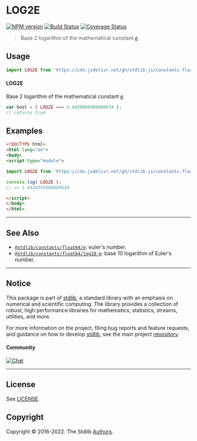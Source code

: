 <!--

@license Apache-2.0

Copyright (c) 2018 The Stdlib Authors.

Licensed under the Apache License, Version 2.0 (the "License");
you may not use this file except in compliance with the License.
You may obtain a copy of the License at

   http://www.apache.org/licenses/LICENSE-2.0

Unless required by applicable law or agreed to in writing, software
distributed under the License is distributed on an "AS IS" BASIS,
WITHOUT WARRANTIES OR CONDITIONS OF ANY KIND, either express or implied.
See the License for the specific language governing permissions and
limitations under the License.

-->

# LOG2E

[![NPM version][npm-image]][npm-url] [![Build Status][test-image]][test-url] [![Coverage Status][coverage-image]][coverage-url] <!-- [![dependencies][dependencies-image]][dependencies-url] -->

> Base 2 logarithm of the mathematical constant [_e_][eulers-number].



<section class="usage">

## Usage

```javascript
import LOG2E from 'https://cdn.jsdelivr.net/gh/stdlib-js/constants-float64-log2-e@esm/index.mjs';
```

#### LOG2E

Base 2 logarithm of the mathematical constant [_e_][eulers-number].

```javascript
var bool = ( LOG2E === 1.4426950408889634 );
// returns true
```

</section>

<!-- /.usage -->

<section class="examples">

## Examples

<!-- TODO: better example -->

<!-- eslint no-undef: "error" -->

```html
<!DOCTYPE html>
<html lang="en">
<body>
<script type="module">

import LOG2E from 'https://cdn.jsdelivr.net/gh/stdlib-js/constants-float64-log2-e@esm/index.mjs';

console.log( LOG2E );
// => 1.4426950408889634

</script>
</body>
</html>
```

</section>

<!-- /.examples -->

<!-- C interface documentation. -->



<!-- Section for related `stdlib` packages. Do not manually edit this section, as it is automatically populated. -->

<section class="related">

* * *

## See Also

-   <span class="package-name">[`@stdlib/constants/float64/e`][@stdlib/constants/float64/e]</span><span class="delimiter">: </span><span class="description">euler's number.</span>
-   <span class="package-name">[`@stdlib/constants/float64/log10-e`][@stdlib/constants/float64/log10-e]</span><span class="delimiter">: </span><span class="description">base 10 logarithm of Euler's number.</span>

</section>

<!-- /.related -->

<!-- Section for all links. Make sure to keep an empty line after the `section` element and another before the `/section` close. -->


<section class="main-repo" >

* * *

## Notice

This package is part of [stdlib][stdlib], a standard library with an emphasis on numerical and scientific computing. The library provides a collection of robust, high performance libraries for mathematics, statistics, streams, utilities, and more.

For more information on the project, filing bug reports and feature requests, and guidance on how to develop [stdlib][stdlib], see the main project [repository][stdlib].

#### Community

[![Chat][chat-image]][chat-url]

---

## License

See [LICENSE][stdlib-license].


## Copyright

Copyright &copy; 2016-2022. The Stdlib [Authors][stdlib-authors].

</section>

<!-- /.stdlib -->

<!-- Section for all links. Make sure to keep an empty line after the `section` element and another before the `/section` close. -->

<section class="links">

[npm-image]: http://img.shields.io/npm/v/@stdlib/constants-float64-log2-e.svg
[npm-url]: https://npmjs.org/package/@stdlib/constants-float64-log2-e

[test-image]: https://github.com/stdlib-js/constants-float64-log2-e/actions/workflows/test.yml/badge.svg?branch=v0.0.8
[test-url]: https://github.com/stdlib-js/constants-float64-log2-e/actions/workflows/test.yml?query=branch:v0.0.8

[coverage-image]: https://img.shields.io/codecov/c/github/stdlib-js/constants-float64-log2-e/main.svg
[coverage-url]: https://codecov.io/github/stdlib-js/constants-float64-log2-e?branch=main

<!--

[dependencies-image]: https://img.shields.io/david/stdlib-js/constants-float64-log2-e.svg
[dependencies-url]: https://david-dm.org/stdlib-js/constants-float64-log2-e/main

-->

[chat-image]: https://img.shields.io/gitter/room/stdlib-js/stdlib.svg
[chat-url]: https://gitter.im/stdlib-js/stdlib/

[stdlib]: https://github.com/stdlib-js/stdlib

[stdlib-authors]: https://github.com/stdlib-js/stdlib/graphs/contributors

[umd]: https://github.com/umdjs/umd
[es-module]: https://developer.mozilla.org/en-US/docs/Web/JavaScript/Guide/Modules

[deno-url]: https://github.com/stdlib-js/constants-float64-log2-e/tree/deno
[umd-url]: https://github.com/stdlib-js/constants-float64-log2-e/tree/umd
[esm-url]: https://github.com/stdlib-js/constants-float64-log2-e/tree/esm
[branches-url]: https://github.com/stdlib-js/constants-float64-log2-e/blob/main/branches.md

[stdlib-license]: https://raw.githubusercontent.com/stdlib-js/constants-float64-log2-e/main/LICENSE

[eulers-number]: https://en.wikipedia.org/wiki/E_%28mathematical_constant%29

<!-- <related-links> -->

[@stdlib/constants/float64/e]: https://github.com/stdlib-js/constants-float64-e/tree/esm

[@stdlib/constants/float64/log10-e]: https://github.com/stdlib-js/constants-float64-log10-e/tree/esm

<!-- </related-links> -->

</section>

<!-- /.links -->
